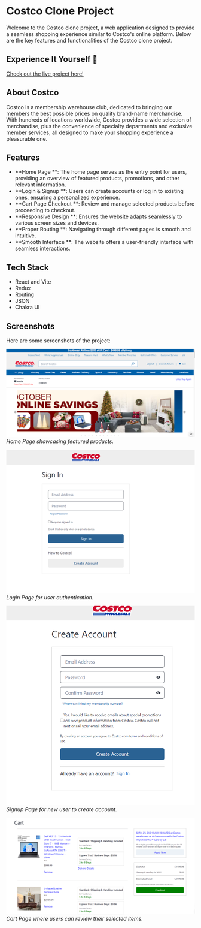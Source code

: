 # Costco Clone Project 

Welcome to the Costco clone project, a web application designed to provide a seamless shopping experience similar to Costco's online platform. Below are the key features and functionalities of the Costco clone project.

## Experience It Yourself 🔗
[Check out the live project here!](https://costcomimic.netlify.app/)

## About Costco 
Costco is a membership warehouse club, dedicated to bringing our members the best possible prices on quality brand-name merchandise. With hundreds of locations worldwide, Costco provides a wide selection of merchandise, plus the convenience of specialty departments and exclusive member services, all designed to make your shopping experience a pleasurable one.

## Features 
- **Home Page **: The home page serves as the entry point for users, providing an overview of featured products, promotions, and other relevant information.
- **Login & Signup **: Users can create accounts or log in to existing ones, ensuring a personalized experience.
- **Cart Page Checkout **: Review and manage selected products before proceeding to checkout.
- **Responsive Design **: Ensures the website adapts seamlessly to various screen sizes and devices.
- **Proper Routing **: Navigating through different pages is smooth and intuitive.
- **Smooth Interface **: The website offers a user-friendly interface with seamless interactions.

## Tech Stack 
- React and Vite
- Redux
- Routing
- JSON
- Chakra UI


## Screenshots 
Here are some screenshots of the project:

![Home Page](https://github.com/vaibhavgiri19/Costco.com/blob/main/Costco-Clone/src/assets/home%20page.png)
*Home Page showcasing featured products.*

![Login Page](https://github.com/vaibhavgiri19/Costco.com/blob/main/Costco-Clone/src/assets/login%20page.png)
*Login Page for user authentication.*

![Signup Page](https://github.com/vaibhavgiri19/Costco.com/blob/main/Costco-Clone/src/assets/Signup%20page.png)
*Signup Page for new user to create account.*

![Cart Page](https://github.com/vaibhavgiri19/Costco.com/blob/main/Costco-Clone/src/assets/Cart%20page.png)
*Cart Page where users can review their selected items.*
